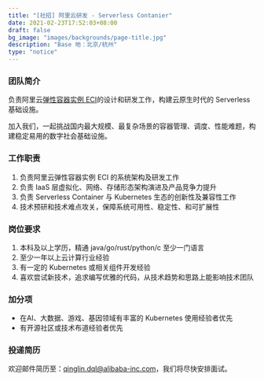 ```yaml
---
title: "[社招] 阿里云研发 - Serverless Contanier"
date: 2021-02-23T17:52:03+08:00
draft: false
bg_image: "images/backgrounds/page-title.jpg"
description: "Base 地：北京/杭州"
type: "notice"
---
```


### 团队简介

负责阿里云[弹性容器实例 ECI](https://www.aliyun.com/product/eci)的设计和研发工作，构建云原生时代的 Serverless 基础设施。

加入我们，一起挑战国内最大规模、最复杂场景的容器管理、调度、性能难题，构建稳定易用的数字社会基础设施。

### 工作职责

1. 负责阿里云弹性容器实例 ECI 的系统架构及研发工作
2. 负责 IaaS 层虚拟化、网络、存储形态架构演进及产品竞争力提升
3. 负责 Serverless Container 与 Kubernetes 生态的创新性及兼容性工作
4. 技术预研和技术难点攻关，保障系统可用性、稳定性、和可扩展性

### 岗位要求

1. 本科及以上学历，精通 java/go/rust/python/c 至少一门语言
2. 至少一年以上云计算行业经验
3. 有一定的 Kubernetes 或相关组件开发经验
4. 喜欢尝试新技术，追求编写优雅的代码，从技术趋势和思路上能影响技术团队

### 加分项

* 在AI、大数据、游戏、基因领域有丰富的 Kubernetes 使用经验者优先
* 有开源社区或技术布道经验者优先


### 投递简历

欢迎邮件简历至：qinglin.dql@alibaba-inc.com，我们将尽快安排面试。
